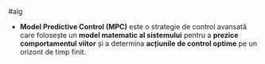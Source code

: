 #alg 
- **Model Predictive Control (MPC)** este o strategie de control avansată care folosește un **model matematic al sistemului** pentru a **prezice comportamentul viitor** și a determina **acțiunile de control optime** pe un orizont de timp finit.